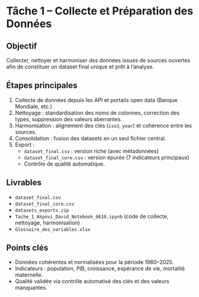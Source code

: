 # Tâche 1 – Collecte et Préparation des Données

## Objectif
Collecter, nettoyer et harmoniser des données issues de sources ouvertes afin de constituer un dataset final unique et prêt à l’analyse.

## Étapes principales
1. Collecte de données depuis les API et portails open data (Banque Mondiale, etc.)
2. Nettoyage : standardisation des noms de colonnes, correction des types, suppression des valeurs aberrantes.
3. Harmonisation : alignement des clés (`iso3`, `year`) et cohérence entre les sources.
4. Consolidation : fusion des datasets en un seul fichier central.
5. Export :
   - `dataset_final.csv` : version riche (avec métadonnées)
   - `dataset_final_core.csv` : version épurée (7 indicateurs principaux)
   - Contrôle de qualité automatique.

## Livrables
- `dataset_final.csv`
- `dataset_final_core.csv`
- `datasets_exports.zip`
- `Tache_1_Akpovi_David_Notebook_0610.ipynb` (code de collecte, nettoyage, harmonisation)
- `Glossaire_des_variables.xlsx`

## Points clés
- Données cohérentes et normalisées pour la période 1960–2025.
- Indicateurs : population, PIB, croissance, espérance de vie, mortalité maternelle.
- Qualité validée via contrôle automatisé des clés et des valeurs manquantes.

